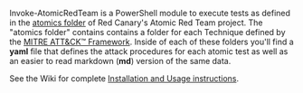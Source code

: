 Invoke-AtomicRedTeam is a PowerShell module to execute tests as defined in the [atomics folder](https://github.com/redcanaryco/atomic-red-team/tree/master/atomics) of Red Canary's Atomic Red Team project. 
The "atomics folder" contains contains a folder for each Technique defined by the [MITRE ATT&CK™ Framework](https://attack.mitre.org/matrices/enterprise/). 
Inside of each of these folders you'll find a **yaml** file that defines the attack procedures for each atomic test as well as an easier to read markdown (**md**) version of the same data.

See the Wiki for complete [Installation and Usage instructions](https://github.com/redcanaryco/invoke-atomicredteam/wiki).
